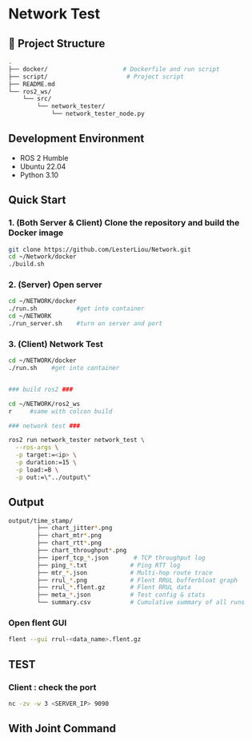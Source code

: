 # Network Test 


## 📁  Project Structure

```bash
.
├── docker/                     # Dockerfile and run script
├── script/                      # Project script
├── README.md
└── ros2_ws/
    └── src/            
        └── network_tester/
            └── network_tester_node.py  
```

## Development Environment
- ROS 2 Humble
- Ubuntu 22.04
- Python 3.10

## Quick Start

### 1. (Both Server & Client) Clone the repository and build the Docker image 
```bash
git clone https://github.com/LesterLiou/Network.git
cd ~/Network/docker
./build.sh 
```
### 2. (Server) Open server
```bash
cd ~/NETWORK/docker
./run.sh           #get into container
cd ~/NETWORK
./run_server.sh    #turn on server and port
```
### 3.  (Client) Network Test
```bash
cd ~/NETWORK/docker
./run.sh    #get into container


### build ros2 ###

cd ~/NETWORK/ros2_ws
r     #same with colcon build

### network test ###

ros2 run network_tester network_test \
  --ros-args \
  -p target:=<ip> \
  -p duration:=15 \
  -p load:=B \
  -p out:=\"../output\"
```
## Output
```bash
output/time_stamp/
        ├── chart_jitter*.png            
        ├── chart_mtr*.png            
        ├── chart_rtt*.png            
        ├── chart_throughput*.png                     
        ├── iperf_tcp_*.json       # TCP throughput log
        ├── ping_*.txt            # Ping RTT log      
        ├── mtr_*.json            # Multi-hop route trace
        ├── rrul_*.png            # Flent RRUL bufferbloat graph
        ├── rrul_*.flent.gz       # Flent RRUL data
        ├── meta_*.json           # Test config & stats
        └── summary.csv           # Cumulative summary of all runs
```
### Open flent GUI 
```bash
flent --gui rrul-<data_name>.flent.gz
```


## TEST
### Client : check the port
```bash
nc -zv -w 3 <SERVER_IP> 9090
```
## With Joint Command



